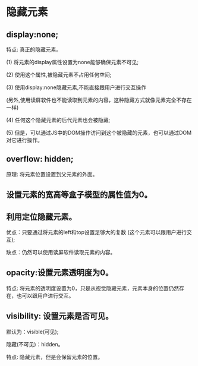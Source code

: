 # 隐藏元素

## display:none;

特点: 真正的隐藏元素。

(1) 将元素的display属性设置为none能够确保元素不可见;

(2) 使用这个属性,被隐藏元素不占用任何空间;

(3) 使用display:none隐藏元素,不能直接跟用户进行交互操作

(另外,使用读屏软件也不能读取到元素的内容，这种隐藏方式就像元素完全不存在一样)

(4) 任何这个隐藏元素的后代元素也会被隐藏;

(5) 但是，可以通过JS中的DOM操作访问到这个被隐藏的元素，也可以通过DOM对它进行操作。

## overflow: hidden;

原理: 将元素位置设置到父元素的外面。

## 设置元素的宽高等盒子模型的属性值为0。

## 利用定位隐藏元素。

优点：只要通过将元素的left和top设置足够大的复数 (这个元素可以跟用户进行交互);

缺点：仍然可以使用读屏软件读取元素的内容。

## opacity:设置元素透明度为0。

特点: 将元素的透明度设置为0，只是从视觉隐藏元素，元素本身的位置仍然存在，也可以跟用户进行交互。

## visibility: 设置元素是否可见。

默认为：visible(可见);

隐藏(不可见)：hidden。

特点: 隐藏元素，但是会保留元素的位置。
